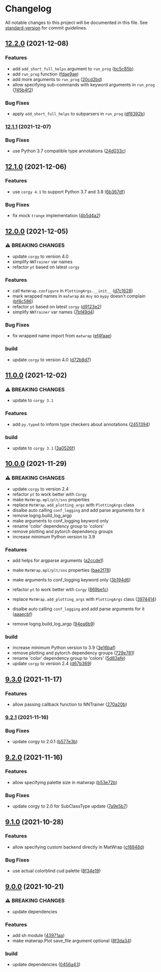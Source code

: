 # Changelog

All notable changes to this project will be documented in this file. See [standard-version](https://github.com/conventional-changelog/standard-version) for commit guidelines.

## [12.2.0](https://github.com/jayanthkoushik/shinyutils/compare/v12.1.1...v12.2.0) (2021-12-08)


### Features

* add `add_short_full_helps` argument to `run_prog` ([bc5c85b](https://github.com/jayanthkoushik/shinyutils/commit/bc5c85b0ca3cedfa4438f730004d6782b12bc1d7))
* add `run_prog` function ([fdae9ae](https://github.com/jayanthkoushik/shinyutils/commit/fdae9aef2773c83c52837cc97977e4b7f8ba71c7))
* add more arguments to `run_prog` ([20cd2bd](https://github.com/jayanthkoushik/shinyutils/commit/20cd2bdf392d819d995492a17c5fb5881fe30aa0))
* allow specifying sub-commands with keyword arguments in `run_prog` ([745b4f2](https://github.com/jayanthkoushik/shinyutils/commit/745b4f28e4a9a633ddca42f63616e9ed4c69e369))


### Bug Fixes

* apply `add_short_full_helps` to subparsers in `run_prog` ([df8392b](https://github.com/jayanthkoushik/shinyutils/commit/df8392be5681aa11222ae428fc463711e5653932))

### [12.1.1](https://github.com/jayanthkoushik/shinyutils/compare/v12.1.0...v12.1.1) (2021-12-07)


### Bug Fixes

* use Python 3.7 compatible type annotations ([24d033c](https://github.com/jayanthkoushik/shinyutils/commit/24d033c6f579805d8a963066629f9b2ea8ea3d20))

## [12.1.0](https://github.com/jayanthkoushik/shinyutils/compare/v12.0.0...v12.1.0) (2021-12-06)


### Features

* use `corgy 4.1` to support Python 3.7 and 3.8 ([6b367df](https://github.com/jayanthkoushik/shinyutils/commit/6b367df4a49f0f90c45eb340d6ccf10f1688d1b8))


### Bug Fixes

* fix mock `trange` implementation ([4b5d4a2](https://github.com/jayanthkoushik/shinyutils/commit/4b5d4a20da5580703ff632bec8968c39410290ac))

## [12.0.0](https://github.com/jayanthkoushik/shinyutils/compare/v11.0.0...v12.0.0) (2021-12-05)


### ⚠ BREAKING CHANGES

* update `corgy` to version 4.0
* simplify `NNTrainer` var names
* refactor `pt` based on latest `corgy`

### Features

* call `MatWrap.configure` in `PlottingArgs.__init__` ([d7c1628](https://github.com/jayanthkoushik/shinyutils/commit/d7c1628c1c975cb86d455c5607e1163e54b8c728))
* mark wrapped names in `matwrap` as `Any` so `mypy` doesn't complain ([bf8c586](https://github.com/jayanthkoushik/shinyutils/commit/bf8c5866a7267f098e83c3a86818f6e32dc7956a))
* refactor `pt` based on latest `corgy` ([d9123e2](https://github.com/jayanthkoushik/shinyutils/commit/d9123e2c034ed323948e71558457449e54b2b74a))
* simplify `NNTrainer` var names ([7bf49d4](https://github.com/jayanthkoushik/shinyutils/commit/7bf49d4f7120867d0e2dd73c37e1ee76028436ea))


### Bug Fixes

* fix wrapped name import from `matwrap` ([ef4faae](https://github.com/jayanthkoushik/shinyutils/commit/ef4faae34bdf4b47ff732911f29ccb3b3b06f16f))


### build

* update `corgy` to version 4.0 ([d72b8d7](https://github.com/jayanthkoushik/shinyutils/commit/d72b8d78614dd52c142faaff4f6482d8f02afbf7))

## [11.0.0](https://github.com/jayanthkoushik/shinyutils/compare/v10.0.0...v11.0.0) (2021-12-02)


### ⚠ BREAKING CHANGES

* update to `corgy 3.1`

### Features

* add `py.typed` to inform type checkers about annotations ([2451394](https://github.com/jayanthkoushik/shinyutils/commit/245139443c38cac4747598e44dcafe5dd3d6ffa1))


### build

* update to `corgy 3.1` ([3a0526f](https://github.com/jayanthkoushik/shinyutils/commit/3a0526f96af9daffe3182d28389efef5ad3cdb51))

## [10.0.0](https://github.com/jayanthkoushik/shinyutils/compare/v9.3.0...v10.0.0) (2021-11-29)


### ⚠ BREAKING CHANGES

* update `corgy` to version 2.4
* refactor `pt` to work better with `Corgy`
* make `MatWrap.mpl/plt/sns` properties
* replace `MatWrap.add_plotting_args` with `PlottingArgs` class
* disalbe auto calling `conf_logging` and add parse arguments for it
* remove logng.build_log_argp
* make arguments to conf_logging keyword only
* rename 'color' dependency group to 'colors'
* remove plotting and pytorch dependency groups
* increase minimum Python version to 3.9

### Features

* add helps for argparse arguments ([a2ccde1](https://github.com/jayanthkoushik/shinyutils/commit/a2ccde1d1569dc918f11de40f3e624b12329a413))
* make `MatWrap.mpl/plt/sns` properties ([bae2f78](https://github.com/jayanthkoushik/shinyutils/commit/bae2f78c3f5b53fd2119041bade4f07f7f76a5df))
* make arguments to conf_logging keyword only ([3b194d6](https://github.com/jayanthkoushik/shinyutils/commit/3b194d60982af83890c6161b24f6accb37dbb68e))
* refactor `pt` to work better with `Corgy` ([869be1c](https://github.com/jayanthkoushik/shinyutils/commit/869be1cf41d23766c56ddbb842a1ca83fa767ee4))
* replace `MatWrap.add_plotting_args` with `PlottingArgs` class ([3974414](https://github.com/jayanthkoushik/shinyutils/commit/397441490c559b094982e317d5394c52b64ce18e))


* disalbe auto calling `conf_logging` and add parse arguments for it ([aaaecbf](https://github.com/jayanthkoushik/shinyutils/commit/aaaecbf5fda9a133b2c405d2f5107971332f8a34))
* remove logng.build_log_argp ([94ea6b9](https://github.com/jayanthkoushik/shinyutils/commit/94ea6b974dde5f94f50ea1090956a152349bce32))


### build

* increase minimum Python version to 3.9 ([3e16baf](https://github.com/jayanthkoushik/shinyutils/commit/3e16baf41a5b7098f3fd8af714a98a85699c4e66))
* remove plotting and pytorch dependency groups ([729e781](https://github.com/jayanthkoushik/shinyutils/commit/729e781163ab5346d144b449ee4013de79dc6469))
* rename 'color' dependency group to 'colors' ([5d83afe](https://github.com/jayanthkoushik/shinyutils/commit/5d83afe2cc4e7e1668906262856aadc9627b99a4))
* update `corgy` to version 2.4 ([d67b369](https://github.com/jayanthkoushik/shinyutils/commit/d67b369d5dc74c0d701f4b668cd415c8e640a9db))

## [9.3.0](https://github.com/jayanthkoushik/shinyutils/compare/v9.2.1...v9.3.0) (2021-11-17)


### Features

* allow passing callback function to NNTrainer ([270a20b](https://github.com/jayanthkoushik/shinyutils/commit/270a20b093dff6b0e73e119513ca7f4143a948c4))

### [9.2.1](https://github.com/jayanthkoushik/shinyutils/compare/v9.2.0...v9.2.1) (2021-11-16)


### Bug Fixes

* update corgy to 2.0.1 ([b577e3b](https://github.com/jayanthkoushik/shinyutils/commit/b577e3b6adb00bd21aea5496dd62575909c727b7))

## [9.2.0](https://github.com/jayanthkoushik/shinyutils/compare/v9.1.0...v9.2.0) (2021-11-16)


### Features

* allow specifying palette size in matwrap ([b53e72b](https://github.com/jayanthkoushik/shinyutils/commit/b53e72bfed3b54cf80783f8e02042c6a4bfa9ca0))


### Bug Fixes

* update corgy to 2.0 for SubClassType update ([7a9e5b7](https://github.com/jayanthkoushik/shinyutils/commit/7a9e5b7b33253fc29db49d6cdf703543f258cbf1))

## [9.1.0](https://github.com/jayanthkoushik/shinyutils/compare/v9.0.0...v9.1.0) (2021-10-28)


### Features

* allow specifying custom backend directly in MatWrap ([cf8948d](https://github.com/jayanthkoushik/shinyutils/commit/cf8948d5969b1f1ebdf3ac2e04240ad00beb3b1c))


### Bug Fixes

* use actual colorblind cud palette ([8f34e19](https://github.com/jayanthkoushik/shinyutils/commit/8f34e19a272b1768a6116517982a3c9334d8d8c4))

## [9.0.0](https://github.com/jayanthkoushik/shinyutils/compare/v8.0.0...v9.0.0) (2021-10-21)


### ⚠ BREAKING CHANGES

* update dependencies

### Features

* add sh module ([43971aa](https://github.com/jayanthkoushik/shinyutils/commit/43971aad310b60544a38e07a998c6ac862ecb4f3))
* make matwrap.Plot save_file argument optional ([8f3da34](https://github.com/jayanthkoushik/shinyutils/commit/8f3da344e991f1d152210b7b6bc81ffe6f445a6b))


### build

* update dependencies ([0456a43](https://github.com/jayanthkoushik/shinyutils/commit/0456a43be86fc43c45dca8ceb72b72de5dd77bef))
